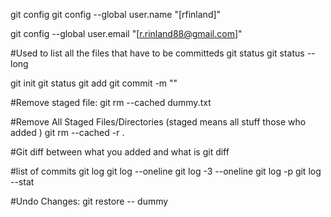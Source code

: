 git config
git config --global user.name "[rfinland]"

git config --global user.email "[r.rinland88@gmail.com]"


#Used to list all the files that have to be committeds
git status
git status --long

git init
git status
git add
git commit -m ""

#Remove staged file:
git rm --cached  dummy.txt

#Remove All Staged Files/Directories (staged means all stuff those who added )
git rm --cached -r .


#Git diff between what you added and what is
git diff

#list of commits
git log
git log --oneline
git log -3 --oneline
git log -p
git log --stat


#Undo Changes:
git restore -- dummy
